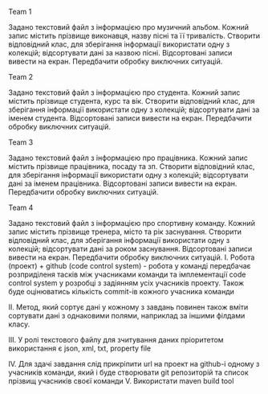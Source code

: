 Team 1

Задано текстовий файл з інформацією про музичний альбом. Кожний запис містить прізвище виконавця, назву пісні та її тривалість. Створити відповідний клас, для зберігання інформації використати одну з колекцій; відсортувати дані за назвою пісні. Відсортовані записи вивести на екран. Передбачити обробку виключних ситуацій.

Team 2

Задано текстовий файл з інформацією про студента. Кожний запис містить прізвище студента, курс та вік. Створити відповідний клас, для зберігання інформації використати одну з колекцій; відсортувати дані за іменем студента. Відсортовані записи вивести на екран. Передбачити обробку виключних ситуацій.

Team 3

Задано текстовий файл з інформацією про працівника. Кожний запис містить прізвище працівника, посаду та зп. Створити відповідний клас, для зберігання інформації використати одну з колекцій; відсортувати дані за іменем працівника. Відсортовані записи вивести на екран. Передбачити обробку виключних ситуацій.

Team 4

Задано текстовий файл з інформацією про спортивну команду. Кожний запис містить прізвище тренера, місто та рік заснування. Створити відповідний клас, для зберігання інформації використати одну з колекцій; відсортувати дані за роком заснування. Відсортовані записи вивести на екран. Передбачити обробку виключних ситуацій.
I. Робота (проект) + github (code control system) - робота у команді передбачає розприділеня тасків між учасниками команди та імплементації code control system у розробці з задіянням усіх учасників проекту. Також буде оцінюватись кількість commit-ів кожного учасника команди

II. Метод, який сортує дані у кожному з завдань повинен також вміти сортувати дані з однаковими полями, наприклад за іншими філдами класу.

III. У ролі текстового файлу для зчитування даних пріоритетом використання є json, xml, txt, property file

IV. Для здачі завдання слід прикріпити url на проект на github-i одному з учасників команди, який і буде створювати git репозиторій та список прізвищ учасників своєї команди
V. Використати maven build tool
